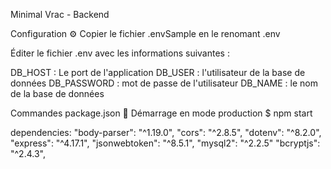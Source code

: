 Minimal Vrac - Backend

Configuration ⚙️
Copier le fichier .envSample en le renomant .env 

Éditer le fichier .env avec les informations suivantes :

DB_HOST : Le port de l'application
DB_USER : l'utilisateur de la base de données
DB_PASSWORD : mot de passe de l'utilisateur
DB_NAME : le nom de la base de données

Commandes package.json 📜
Démarrage en mode production
$ npm start


dependencies: 
    "body-parser": "^1.19.0",
    "cors": "^2.8.5",
    "dotenv": "^8.2.0",
    "express": "^4.17.1",
    "jsonwebtoken": "^8.5.1",
    "mysql2": "^2.2.5"
    "bcryptjs": "^2.4.3",
